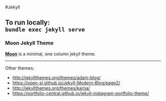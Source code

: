 #Jekyll

To run locally:     
`bundle exec jekyll serve`
---

### Moon Jekyll Theme   
**[Moon](https://taylantatli.github.io/Moon)** is a minimal, one column jekyll theme.

---

Other themes:
- http://jekyllthemes.org/themes/adam-blog/
- https://open-sl.github.io/Jekyll-Modern-Blog/page2/
- http://jekyllthemes.org/themes/karna/
- https://portfolio-central.github.io/jekyll-instagram-portfolio-theme/
